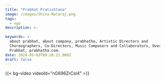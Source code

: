 ```yaml
---
title: "Prabhat Pratishtana"
image: /images/Shiva-Nataraj.png
tags:
  - ngo
description: >-
  
keywords: >-
  about prabhat, about company, prabhatha, Artistic Directors and
  Choreographers, Co-Directors, Music Composers and Collaborators, Overview-
  Prabhat, prabhatha.com.
date: 2024-05-03T09:28:21.000Z
draft: false
---
```


<!-- video section -->
{{< bg-video videoId="nG696ZrCsI4" >}}
